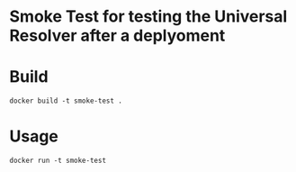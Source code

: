 # Smoke Test for testing the Universal Resolver after a deplyoment

# Build

````
docker build -t smoke-test .
````

# Usage

````
docker run -t smoke-test
````